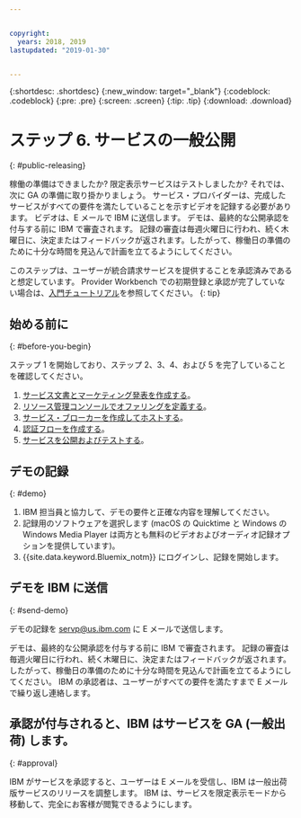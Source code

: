 ```yaml
---


copyright:
  years: 2018, 2019 
lastupdated: "2019-01-30"


---
```


{:shortdesc: .shortdesc}
{:new_window: target="_blank"}
{:codeblock: .codeblock}
{:pre: .pre}
{:screen: .screen}
{:tip: .tip}
{:download: .download}

# ステップ 6. サービスの一般公開
{: #public-releasing}

稼働の準備はできましたか? 限定表示サービスはテストしましたか? それでは、次に GA の準備に取り掛かりましょう。 サービス・プロバイダーは、完成したサービスがすべての要件を満たしていることを示すビデオを記録する必要があります。 ビデオは、E メールで IBM に送信します。 デモは、最終的な公開承認を付与する前に IBM で審査されます。 記録の審査は毎週火曜日に行われ、続く木曜日に、決定またはフィードバックが返されます。したがって、稼働日の準備のために十分な時間を見込んで計画を立てるようにしてください。

このステップは、ユーザーが統合請求サービスを提供することを承認済みであると想定しています。 Provider Workbench での初期登録と承認が完了していない場合は、[入門チュートリアル](/docs/third-party?topic=third-party-get-started#get-started)を参照してください。
{: tip}

## 始める前に
{: #before-you-begin}

ステップ 1 を開始しており、ステップ 2、3、4、および 5 を完了していることを確認してください。
1. [サービス文書とマーケティング発表を作成する](/docs/third-party?topic=third-party-content-tasks#content-tasks)。
2. [リソース管理コンソールでオファリングを定義する](/docs/third-party?topic=third-party-step2-define#step2-define)。
3. [サービス・ブローカーを作成してホストする](/docs/third-party?topic=third-party-step3-osb#step3-osb)。
4. [認証フローを作成する](/docs/third-party?topic=third-party-step4-iam#step4-iam)。
5. [サービスを公開およびテストする](/docs/third-party?topic=third-party-step5-pubtest#step5-pubtest)。


## デモの記録
{: #demo}

1. IBM 担当員と協力して、デモの要件と正確な内容を理解してください。
2. 記録用のソフトウェアを選択します (macOS の Quicktime と Windows の Windows Media Player は両方とも無料のビデオおよびオーディオ記録オプションを提供しています)。
3. {{site.data.keyword.Bluemix_notm}} にログインし、記録を開始します。

## デモを IBM に送信
{: #send-demo}

デモの記録を servp@us.ibm.com に E メールで送信します。

デモは、最終的な公開承認を付与する前に IBM で審査されます。 記録の審査は毎週火曜日に行われ、続く木曜日に、決定またはフィードバックが返されます。したがって、稼働日の準備のために十分な時間を見込んで計画を立てるようにしてください。 IBM の承認者は、ユーザーがすべての要件を満たすまで E メールで繰り返し連絡します。

## 承認が付与されると、IBM はサービスを GA (一般出荷) します。
{: #approval}

IBM がサービスを承認すると、ユーザーは E メールを受信し、IBM は一般出荷版サービスのリリースを調整します。 IBM は、サービスを限定表示モードから移動して、完全にお客様が閲覧できるようにします。

